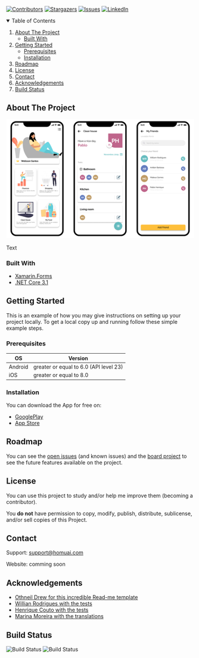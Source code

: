 [![Contributors][contributors-shield]][contributors-url]
[![Stargazers][stars-shield]][stars-url]
[![Issues][issues-shield]][issues-url]
[![LinkedIn][linkedin-shield]][linkedin-url]

<!-- TABLE OF CONTENTS -->
<details open="open">
  <summary>Table of Contents</summary>
  <ol>
    <li>
      <a href="#about-the-project">About The Project</a>
      <ul>
        <li><a href="#built-with">Built With</a></li>
      </ul>
    </li>
    <li>
      <a href="#getting-started">Getting Started</a>
      <ul>
        <li><a href="#prerequisites">Prerequisites</a></li>
        <li><a href="#installation">Installation</a></li>
      </ul>
    </li>
    <li><a href="#roadmap">Roadmap</a></li>
    <li><a href="#license">License</a></li>
    <li><a href="#contact">Contact</a></li>
    <li><a href="#acknowledgements">Acknowledgements</a></li>
    <li><a href="#build-status">Build Status</a></li>
  </ol>
</details>

<!-- ABOUT THE PROJECT -->
## About The Project

[![Homuai Screen Shot][product-screenshot]](https://example.com)

Text

### Built With

* [Xamarin.Forms](https://dotnet.microsoft.com/apps/xamarin/xamarin-forms)
* [.NET Core 3.1](http://asp.net/)

<!-- GETTING STARTED -->
## Getting Started

This is an example of how you may give instructions on setting up your project locally.
To get a local copy up and running follow these simple example steps.

### Prerequisites

| OS | Version |
|----------|----------|
| Android | greater or equal to 6.0 (API level 23) |
| iOS | greater or equal to 8.0 |

### Installation

You can download the App for free on:

* [GooglePlay](https://example.com)
* [App Store](https://example.com)

<!-- ROADMAP -->
## Roadmap

You can see the [open issues](https://github.com/welissonArley/IntelligentHabitacion/issues) (and known issues) and the [board project](https://github.com/welissonArley/IntelligentHabitacion/projects/1) to see the future features available on the project.

<!-- LICENSE -->
## License

You can use this project to study and/or help me improve them (becoming a contributor).

You **do not** have permission to copy, modify, publish, distribute, sublicense, and/or sell
copies of this Project.

<!-- CONTACT -->
## Contact

Support: support@homuai.com

Website: comming soon

<!-- ACKNOWLEDGEMENTS -->
## Acknowledgements
* [Othneil Drew for this incredible Read-me template](https://github.com/othneildrew/Best-README-Template)
* [Willian Rodrigues with the tests](https://www.linkedin.com/in/willian-rodrigues-b99b76b7/)
* [Henrique Couto with the tests](https://www.linkedin.com/in/henrique-couto-3287b1133/)
* [Marina Moreira with the translations](https://www.linkedin.com/in/marina-moreira-54b4b116a/)

<!-- Build Status (Badges) -->
## Build Status
![Build Status](https://img.shields.io/github/workflow/status/welissonarley/IntelligentHabitacion/workflows/dotnet.yml/master?label=master&style=for-the-badge)
![Build Status](https://img.shields.io/github/workflow/status/welissonarley/IntelligentHabitacion/workflows/dotnet.yml/develop?label=develop&style=for-the-badge)

<!-- MARKDOWN LINKS & IMAGES -->
[product-screenshot]: readme-images/screenshot.png
[contributors-shield]: https://img.shields.io/github/contributors/welissonArley/IntelligentHabitacion.svg?style=for-the-badge
[contributors-url]: https://github.com/welissonArley/IntelligentHabitacion/graphs/contributors
[stars-shield]: https://img.shields.io/github/stars/welissonArley/IntelligentHabitacion.svg?style=for-the-badge
[stars-url]: https://img.shields.io/github/stars/welissonarley/IntelligentHabitacion
[issues-shield]: https://img.shields.io/github/issues/welissonArley/IntelligentHabitacion.svg?style=for-the-badge
[issues-url]: https://github.com/welissonArley/IntelligentHabitacion/issues
[linkedin-shield]: https://img.shields.io/badge/-LinkedIn-black.svg?style=for-the-badge&logo=linkedin&colorB=555
[linkedin-url]: https://www.linkedin.com/in/welissonarley/